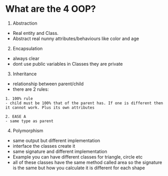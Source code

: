 # What are the 4 OOP?

1. Abstraction
- Real entity and Class.
- Abstract real nunny attributes/behaviours like color and age

2. Encapsulation
- always clear
- dont use public variables in Classes they are private

3. Inheritance
- relationship between parent/child
- there are 2 rules:
```
1. 100% rule 
- child must be 100% that of the parent has. If one is different then it cannot work. Plus its own attributes

2. EASE A
- same type as parent
```

4. Polymorphism
- same output but different implementation
- interface the classes create it
- same signature and different implementation
- Example you can have different classes for triangle, circle etc
- all of these classes have the same method called area so the signature is the same but how you calculate it is different for each shape